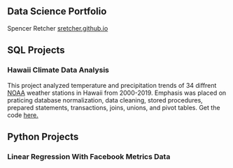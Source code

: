 
## Data Science Portfolio

Spencer Retcher
[sretcher.github.io](https://github.com/sretcher/sretcher.github.io)







## SQL Projects

### Hawaii Climate Data Analysis

This project analyzed temperature and precipitation trends of 34 diffrent [NOAA](https://www.ncdc.noaa.gov/cdo-web/) weather stations in Hawaii from 2000-2019. Emphasis was placed on praticing database normalization, data cleaning, stored procedures, prepared statements, transactions, joins, unions, and pivot tables. Get the code [here.](https://github.com/sretcher/hawaii_weather)

## Python Projects

### Linear Regression With Facebook Metrics Data
